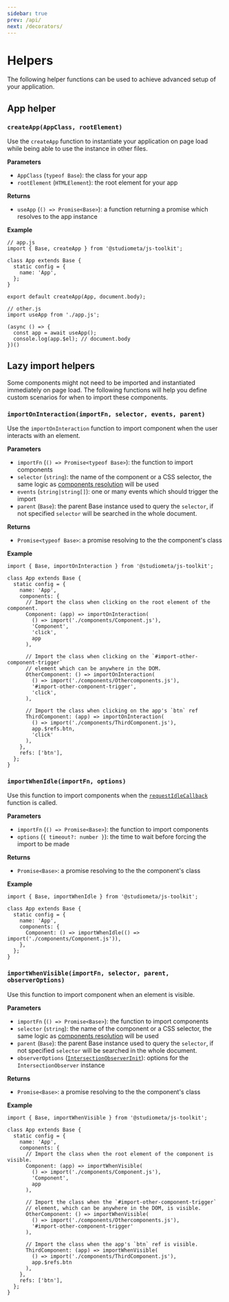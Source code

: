 ```yaml
---
sidebar: true
prev: /api/
next: /decorators/
---
```


# Helpers

The following helper functions can be used to achieve advanced setup of your application.

## App helper

<div id="createApp"></div>

### `createApp(AppClass, rootElement)`

Use the `createApp` function to instantiate your application on page load while being able to use the instance in other files.

**Parameters**

- `AppClass` (`typeof Base`): the class for your app
- `rootElement` (`HTMLElement`): the root element for your app

**Returns**

- `useApp` (`() => Promise<Base>`): a function returning a promise which resolves to the app instance

**Example**

```js{3,11}
// app.js
import { Base, createApp } from '@studiometa/js-toolkit';

class App extends Base {
  static config = {
    name: 'App',
  };
}

export default createApp(App, document.body);
```

```js{5-6}
// other.js
import useApp from './app.js';

(async () => {
  const app = await useApp();
  console.log(app.$el); // document.body
})()
```

## Lazy import helpers

Some components might not need to be imported and instantiated immediately on page load. The following functions will help you define custom scenarios for when to import these components.

<div id="importOnInteraction"></div>

### `importOnInteraction(importFn, selector, events, parent)`

Use the `importOnInteraction` function to import component when the user interacts with an element.

**Parameters**

- `importFn` (`() => Promise<typeof Base>`): the function to import components
- `selector` (`string`): the name of the component or a CSS selector, the same logic as [components resolution](/api/#config-components) will be used
- `events` (`string|string[]`): one or many events which should trigger the import
- `parent` (`Base`): the parent Base instance used to query the `selector`, if not specified `selector` will be searched in the whole document.

**Returns**

- `Promise<typeof Base>`: a promise resolving to the the component's class

**Example**

```js{2,8-14,16-22,24-29}
import { Base, importOnInteraction } from '@studiometa/js-toolkit';

class App extends Base {
  static config = {
    name: 'App',
    components: {
      // Import the class when clicking on the root element of the component.
      Component: (app) => importOnInteraction(
        () => import('./components/Component.js'),
        'Component',
        'click',
        app
      ),

      // Import the class when clicking on the `#import-other-component-trigger`
      // element which can be anywhere in the DOM.
      OtherComponent: () => importOnInteraction(
        () => import('./components/Othercomponents.js'),
        '#import-other-component-trigger',
        'click',
      ),

      // Import the class when clicking on the app's `btn` ref
      ThirdComponent: (app) => importOnInteraction(
        () => import('./components/ThirdComponent.js'),
        app.$refs.btn,
        'click'
      ),
    },
    refs: ['btn'],
  };
}
```
<div id="importWhenIdle"></div>

### `importWhenIdle(importFn, options)`

Use this function to import components when the [`requestIdleCallback`](https://developer.mozilla.org/en-US/docs/Web/API/Window/requestIdleCallback) function is called.

**Parameters**

- `importFn` (`() => Promise<Base>`): the function to import components
- `options` (`{ timeout?: number }`): the time to wait before forcing the import to be made

**Returns**

- `Promise<Base>`: a promise resolving to the the component's class

**Example**

```js{8}
import { Base, importWhenIdle } from '@studiometa/js-toolkit';

class App extends Base {
  static config = {
    name: 'App',
    components: {
      Component: () => importWhenIdle(() => import('./components/Component.js')),
    },
  };
}
```

<div id="importWhenVisible"></div>

### `importWhenVisible(importFn, selector, parent, observerOptions)`

Use this function to import component when an element is visible.

**Parameters**

- `importFn` (`() => Promise<Base>`): the function to import components
- `selector` (`string`): the name of the component or a CSS selector, the same logic as [components resolution](#config-components) will be used
- `parent` (`Base`): the parent Base instance used to query the `selector`, if not specified `selector` will be searched in the whole document.
- `observerOptions` ([`IntersectionObserverInit`](https://developer.mozilla.org/en-US/docs/Web/API/IntersectionObserver/IntersectionObserver)): options for the `IntersectionObserver` instance

**Returns**

- `Promise<Base>`: a promise resolving to the the component's class

**Example**

```js{2,8-13,15-20,22-27}
import { Base, importWhenVisible } from '@studiometa/js-toolkit';

class App extends Base {
  static config = {
    name: 'App',
    components: {
      // Import the class when the root element of the component is visible.
      Component: (app) => importWhenVisible(
        () => import('./components/Component.js'),
        'Component',
        app
      ),

      // Import the class when the `#import-other-component-trigger`
      // element, which can be anywhere in the DOM, is visible.
      OtherComponent: () => importWhenVisible(
        () => import('./components/Othercomponents.js'),
        '#import-other-component-trigger'
      ),

      // Import the class when the app's `btn` ref is visible.
      ThirdComponent: (app) => importWhenVisible(
        () => import('./components/ThirdComponent.js'),
        app.$refs.btn
      ),
    },
    refs: ['btn'],
  };
}
```

